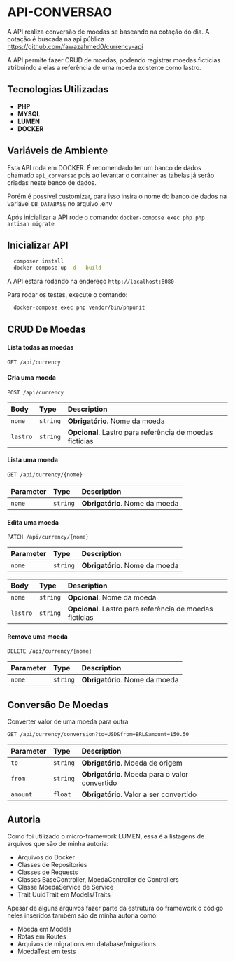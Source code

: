 
# API-CONVERSAO

A API realiza conversão de moedas se baseando na cotação do dia. 
A cotação é buscada na api pública https://github.com/fawazahmed0/currency-api

A API permite fazer CRUD de moedas, podendo registrar moedas fictícias atribuindo a elas 
a referência de uma moeda existente como lastro. 
## Tecnologias Utilizadas

- **PHP** 
- **MYSQL** 
- **LUMEN** 
- **DOCKER**
  
## Variáveis de Ambiente

Esta API roda em DOCKER. É recomendado ter um banco de dados chamado `api_conversao`
pois ao levantar o container as tabelas já serão criadas neste banco de dados.

Porém é possível customizar, para isso insira o nome do banco de dados na variável
`DB_DATABASE` no arquivo .env

Após inicializar a API rode o comando: `docker-compose exec php php artisan migrate`

  
## Inicializar API

```bash
  composer install
  docker-compose up -d --build
```

A API estará rodando na endereço `http://localhost:8080`

Para rodar os testes, execute o comando:

```bash
  docker-compose exec php vendor/bin/phpunit
```
  
## CRUD De Moedas

#### Lista todas as moedas

```http
GET /api/currency
```

#### Cria uma moeda

```http
POST /api/currency
```

| Body | Type     | Description                       |
| :-------- | :------- | :-------------------------------- |
| `nome`      | `string` | **Obrigatório**. Nome da moeda |
| `lastro`      | `string` | **Opcional**. Lastro para referência de moedas fictícias |


#### Lista uma moeda

```http
GET /api/currency/{nome}
```

| Parameter | Type     | Description                       |
| :-------- | :------- | :-------------------------------- |
| `nome`      | `string` | **Obrigatório**. Nome da moeda |


#### Edita uma moeda

```http
PATCH /api/currency/{nome}
```

| Parameter | Type     | Description                       |
| :-------- | :------- | :-------------------------------- |
| `nome`      | `string` | **Obrigatório**. Nome da moeda |

| Body | Type     | Description                       |
| :-------- | :------- | :-------------------------------- |
| `nome`      | `string` | **Opcional**. Nome da moeda |
| `lastro`      | `string` | **Opcional**. Lastro para referência de moedas fictícias |


#### Remove uma moeda

```http
DELETE /api/currency/{nome}
```

| Parameter | Type     | Description                       |
| :-------- | :------- | :-------------------------------- |
| `nome`      | `string` | **Obrigatório**. Nome da moeda |


## Conversão De Moedas

Converter valor de uma moeda para outra
```http
GET /api/currency/conversion?to=USD&from=BRL&amount=150.50
```

| Parameter | Type     | Description                       |
| :-------- | :------- | :-------------------------------- |
| `to`      | `string` | **Obrigatório**. Moeda de origem |
| `from`      | `string` | **Obrigatório**. Moeda para o valor convertido |
| `amount`      | `float` | **Obrigatório**. Valor a ser convertido |


## Autoria

Como foi utilizado o micro-framework LUMEN, essa é a listagens de arquivos que 
são de minha autoria:
- Arquivos do Docker
- Classes de Repositories
- Classes de Requests
- Classes BaseController, MoedaController de Controllers
- Classe MoedaService de Service
- Trait UuidTrait em Models/Traits

Apesar de alguns arquivos fazer parte da estrutura do framework o código neles inseridos
também são de minha autoria como:
- Moeda em Models
- Rotas em Routes
- Arquivos de migrations em database/migrations
- MoedaTest em tests

